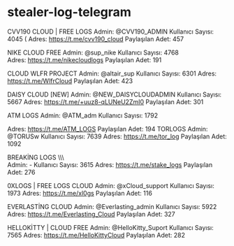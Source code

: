# stealer-log-telegram

CVV190 CLOUD | FREE LOGS 
Admin: @CVV190_ADMIN 
Kullanıcı Sayısı: 4045 ( 
Adres:  https://t.me/cvv190_cloud 
Paylaşılan Adet: 457 

NIKE CLOUD FREE 
Admin: @sup_nike 
Kullanıcı Sayısı: 4768  
Adres: https://t.me/nikecloudlogs 
Paylaşılan Adet: 191 

CLOUD WLFR PROJECT 
Admin: @altair_sup 
Kullanıcı Sayısı: 6301 
Adres: https://t.me/WlfrCloud 
Paylaşılan Adet: 423 

DAISY CLOUD [NEW] 
Admin: @NEW_DAISYCLOUDADMIN 
Kullanıcı Sayısı: 5667 
Adres: https://t.me/+uuz8-qLUNeU2ZmI0 
Paylaşılan Adet: 301 

ATM LOGS 
Admin: @ATM_adm 
Kullanıcı Sayısı: 1792 
 
  
Adres: https://t.me/ATM_LOGS 
Paylaşılan Adet: 194 
TORLOGS 
Admin: @TORUSw 
Kullanıcı Sayısı: 7639 
Adres: https://t.me/tor_log 
Paylaşılan Adet: 1092 
 
BREAKİNG LOGS \\\\\  
Admin: - 
Kullanıcı Sayısı: 3615 
Adres: https://t.me/stake_logs 
Paylaşılan Adet: 276 

0XLOGS | FREE LOGS CLOUD 
Admin: @xCloud_support 
Kullanıcı Sayısı: 1973 
Adres: https://t.me/xl0gs 
Paylaşılan Adet: 116 

EVERLASTİNG CLOUD 
Admin: @Everlasting_admin 
Kullanıcı Sayısı: 5922 
Adres: https://t.me/Everlasting_Cloud 
Paylaşılan Adet: 327 

HELLOKİTTY | CLOUD FREE 
Admin: @HelloKitty_Suport 
Kullanıcı Sayısı: 7565 
Adres: https://t.me/HelloKittyCloud 
Paylaşılan Adet: 282 
